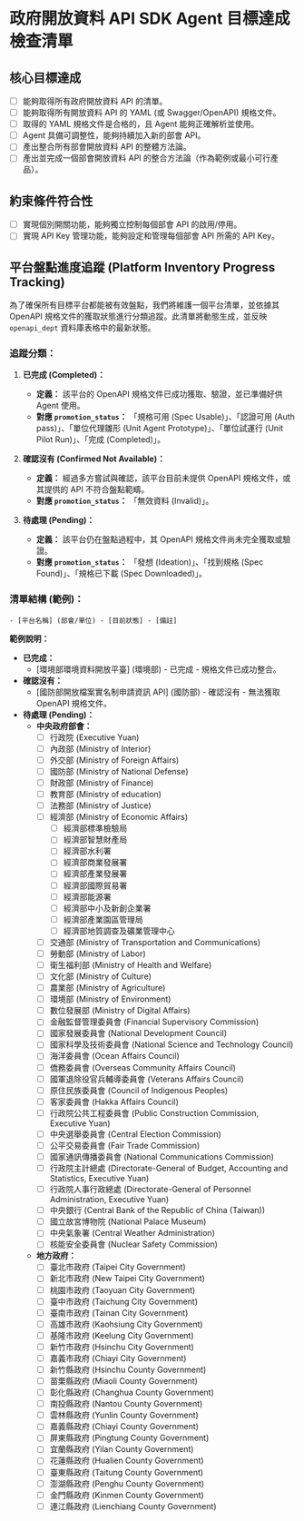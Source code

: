 # 政府開放資料 API SDK Agent 目標達成檢查清單

## 核心目標達成
- [ ] 能夠取得所有政府開放資料 API 的清單。
- [ ] 能夠取得所有開放資料 API 的 YAML (或 Swagger/OpenAPI) 規格文件。
- [ ] 取得的 YAML 規格文件是合格的，且 Agent 能夠正確解析並使用。
- [ ] Agent 具備可調整性，能夠持續加入新的部會 API。
- [ ] 產出整合所有部會開放資料 API 的整體方法論。
- [ ] 產出並完成一個部會開放資料 API 的整合方法論（作為範例或最小可行產品）。

## 約束條件符合性
- [ ] 實現個別開關功能，能夠獨立控制每個部會 API 的啟用/停用。
- [ ] 實現 API Key 管理功能，能夠設定和管理每個部會 API 所需的 API Key。

## 平台盤點進度追蹤 (Platform Inventory Progress Tracking)

為了確保所有目標平台都能被有效盤點，我們將維護一個平台清單，並依據其 OpenAPI 規格文件的獲取狀態進行分類追蹤。此清單將動態生成，並反映 `openapi_dept` 資料庫表格中的最新狀態。

### 追蹤分類：

1.  **已完成 (Completed)：**
    *   **定義：** 該平台的 OpenAPI 規格文件已成功獲取、驗證，並已準備好供 Agent 使用。
    *   **對應 `promotion_status`：** 「規格可用 (Spec Usable)」、「認證可用 (Auth pass)」、「單位代理雛形 (Unit Agent Prototype)」、「單位試運行 (Unit Pilot Run)」、「完成 (Completed)」。

2.  **確認沒有 (Confirmed Not Available)：**
    *   **定義：** 經過多方嘗試與確認，該平台目前未提供 OpenAPI 規格文件，或其提供的 API 不符合盤點範疇。
    *   **對應 `promotion_status`：** 「無效資料 (Invalid)」。

3.  **待處理 (Pending)：**
    *   **定義：** 該平台仍在盤點過程中，其 OpenAPI 規格文件尚未完全獲取或驗證。
    *   **對應 `promotion_status`：** 「發想 (Ideation)」、「找到規格 (Spec Found)」、「規格已下載 (Spec Downloaded)」。

### 清單結構 (範例)：

```
- [平台名稱] (部會/單位) - [目前狀態] - [備註]
```

**範例說明：**
*   **已完成：**
    *   [環境部環境資料開放平臺] (環境部) - 已完成 - 規格文件已成功整合。
*   **確認沒有：**
    *   [國防部開放檔案實名制申請資訊 API] (國防部) - 確認沒有 - 無法獲取 OpenAPI 規格文件。
*   **待處理 (Pending)：**
    *   **中央政府部會：**
        - [ ] 行政院 (Executive Yuan)
        - [ ] 內政部 (Ministry of Interior)
        - [ ] 外交部 (Ministry of Foreign Affairs)
        - [ ] 國防部 (Ministry of National Defense)
        - [ ] 財政部 (Ministry of Finance)
        - [ ] 教育部 (Ministry of education)
        - [ ] 法務部 (Ministry of Justice)
        - [ ] 經濟部 (Ministry of Economic Affairs)
            - [ ] 經濟部標準檢驗局
            - [ ] 經濟部智慧財產局
            - [ ] 經濟部水利署
            - [ ] 經濟部商業發展署
            - [ ] 經濟部產業發展署
            - [ ] 經濟部國際貿易署
            - [ ] 經濟部能源署
            - [ ] 經濟部中小及新創企業署
            - [ ] 經濟部產業園區管理局
            - [ ] 經濟部地質調查及礦業管理中心
        - [ ] 交通部 (Ministry of Transportation and Communications)
        - [ ] 勞動部 (Ministry of Labor)
        - [ ] 衛生福利部 (Ministry of Health and Welfare)
        - [ ] 文化部 (Ministry of Culture)
        - [ ] 農業部 (Ministry of Agriculture)
        - [ ] 環境部 (Ministry of Environment)
        - [ ] 數位發展部 (Ministry of Digital Affairs)
        - [ ] 金融監督管理委員會 (Financial Supervisory Commission)
        - [ ] 國家發展委員會 (National Development Council)
        - [ ] 國家科學及技術委員會 (National Science and Technology Council)
        - [ ] 海洋委員會 (Ocean Affairs Council)
        - [ ] 僑務委員會 (Overseas Community Affairs Council)
        - [ ] 國軍退除役官兵輔導委員會 (Veterans Affairs Council)
        - [ ] 原住民族委員會 (Council of Indigenous Peoples)
        - [ ] 客家委員會 (Hakka Affairs Council)
        - [ ] 行政院公共工程委員會 (Public Construction Commission, Executive Yuan)
        - [ ] 中央選舉委員會 (Central Election Commission)
        - [ ] 公平交易委員會 (Fair Trade Commission)
        - [ ] 國家通訊傳播委員會 (National Communications Commission)
        - [ ] 行政院主計總處 (Directorate-General of Budget, Accounting and Statistics, Executive Yuan)
        - [ ] 行政院人事行政總處 (Directorate-General of Personnel Administration, Executive Yuan)
        - [ ] 中央銀行 (Central Bank of the Republic of China (Taiwan))
        - [ ] 國立故宮博物院 (National Palace Museum)
        - [ ] 中央氣象署 (Central Weather Administration)
        - [ ] 核能安全委員會 (Nuclear Safety Commission)
    *   **地方政府：**
        - [ ] 臺北市政府 (Taipei City Government)
        - [ ] 新北市政府 (New Taipei City Government)
        - [ ] 桃園市政府 (Taoyuan City Government)
        - [ ] 臺中市政府 (Taichung City Government)
        - [ ] 臺南市政府 (Tainan City Government)
        - [ ] 高雄市政府 (Kaohsiung City Government)
        - [ ] 基隆市政府 (Keelung City Government)
        - [ ] 新竹市政府 (Hsinchu City Government)
        - [ ] 嘉義市政府 (Chiayi City Government)
        - [ ] 新竹縣政府 (Hsinchu County Government)
        - [ ] 苗栗縣政府 (Miaoli County Government)
        - [ ] 彰化縣政府 (Changhua County Government)
        - [ ] 南投縣政府 (Nantou County Government)
        - [ ] 雲林縣政府 (Yunlin County Government)
        - [ ] 嘉義縣政府 (Chiayi County Government)
        - [ ] 屏東縣政府 (Pingtung County Government)
        - [ ] 宜蘭縣政府 (Yilan County Government)
        - [ ] 花蓮縣政府 (Hualien County Government)
        - [ ] 臺東縣政府 (Taitung County Government)
        - [ ] 澎湖縣政府 (Penghu County Government)
        - [ ] 金門縣政府 (Kinmen County Government)
        - [ ] 連江縣政府 (Lienchiang County Government)
